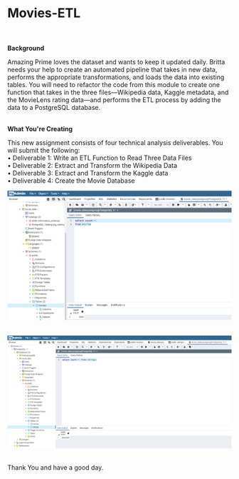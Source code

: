 # Movies-ETL<br><br>

**Background**<br>

Amazing Prime loves the dataset and wants to keep it updated daily. Britta needs your help to create an automated pipeline that takes in new data, performs the appropriate transformations, and loads the data into existing tables. You will need to refactor the code from this module to create one function that takes in the three files—Wikipedia data, Kaggle metadata, and the MovieLens rating data—and performs the ETL process by adding the data to a PostgreSQL database.<br><br>


**What You're Creating**<br>

This new assignment consists of four technical analysis deliverables. You will submit the following:<br>
    •	Deliverable 1: Write an ETL Function to Read Three Data Files<br>
    •	Deliverable 2: Extract and Transform the Wikipedia Data<br>
    •	Deliverable 3: Extract and Transform the Kaggle data<br>
    •	Deliverable 4: Create the Movie Database<br>

![movies_query](Resources/movies_query.png)<br><br>

![ratings_query](Resources/ratings_query.png)<br><br>

Thank You and have a good day.
